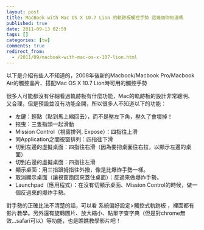 ```yaml
---
layout: post
title: MacBook with Mac OS X 10.7 Lion 的軌跡板觸控手勢 這幾個你知道嗎
published: true
date: 2011-09-13 02:59
tags: []
categories: [tw]
comments: true
redirect_from:
  - /2011/09/macbook-with-mac-os-x-107-lion.html
---
```



以下是介紹有些人不知道的，2008年後新的Macbook/Macbook Pro/Macbook Air的觸控晶片、搭配Mac OS X 10.7 Lion時可用的觸控手勢

很多人可能都沒有仔細看過軌跡板有什麼功能，Mac的軌跡板的設計非常聰明、又合理，但是預設並沒有功能全開，所以很多人不知道以下的功能：

* 左鍵：輕點（點到馬上縮回去），而不是壓左下角，壓久了會壞掉！
* 拖曳：三隻指頭一起滑動
* Mission Control（視窗排列, Expose）：四指往上滑
* 同Application之間視窗排列：四指往下滑
* 切到左邊的虛擬桌面：四指往右滑（因為要把桌面往右拉，以顯示左邊的桌面）
* 切到右邊的虛擬桌面：四指往左滑
* 顯示桌面：用三指跟拇指往外撥，像是比爆炸手勢一樣。
* 取消顯示桌面（讓視窗跑回來蓋住桌面）：反過來做爆炸手勢。
* Launchpad（應用程式）：在沒有切顯示桌面、Mission Control的時候，做一個反過來的爆炸手勢。



對手勢的正確比法不清楚的話，可以看 系統偏好設定>觸控式軌跡板 ，裡面都有影片教學。另外還有旋轉圖片、放大縮小、點單字查字典（但是對chrome無效...safari可以）等功能，也是瞧瞧教學影片吧！



